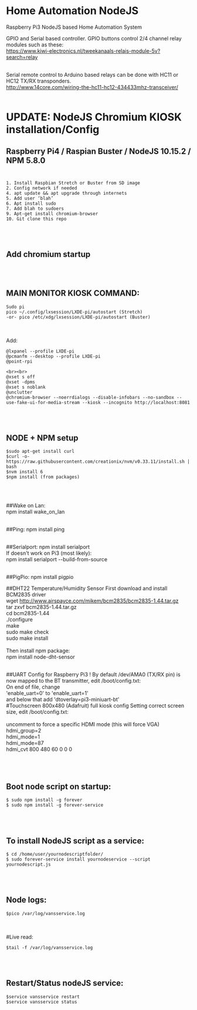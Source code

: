 # Home Automation NodeJS
Raspberry Pi3 NodeJS based Home Automation System<br>

GPIO and Serial based controller.
GPIO buttons control 2/4 channel relay modules such as these: <br>
https://www.kiwi-electronics.nl/tweekanaals-relais-module-5v?search=relay<br><br>

Serial remote control to Arduino based relays can be done with HC11 or HC12 TX/RX transponders.<br>
http://www.14core.com/wiring-the-hc11-hc12-434433mhz-transceiver/
<br><br>


# UPDATE: NodeJS Chromium KIOSK installation/Config<br>
## Raspberry Pi4 / Raspian Buster / NodeJS 10.15.2 / NPM 5.8.0<br><br>

```
1. Install Raspbian Stretch or Buster from SD image
2. Config network if needed
4. apt update && apt upgrade through internets
5. Add user ‘blah’
6. Apt install sudo
7. Add blah to sudoers
9. Apt-get install chromium-browser
10. Git clone this repo
```
	
<br><br>
## Add chromium startup 
<br><br>
## MAIN MONITOR KIOSK COMMAND:<br>

```
Sudo pi
pico ~/.config/lxsession/LXDE-pi/autostart (Stretch)
-or- pico /etc/xdg/lxsession/LXDE-pi/autostart (Buster)
```
<br><br>
Add:<br>

```
@lxpanel --profile LXDE-pi
@pcmanfm --desktop --profile LXDE-pi
@point-rpi

<br><br>
@xset s off
@xset -dpms
@xset s noblank
@unclutter
@chromium-browser --noerrdialogs --disable-infobars --no-sandbox --use-fake-ui-for-media-stream --kiosk --incognito http://localhost:8081
```
<br><br>
## NODE + NPM setup<br>
```
$sudo apt-get install curl
$curl -o- https://raw.githubusercontent.com/creationix/nvm/v0.33.11/install.sh | bash
$nvm install 6
$npm install (from packages)
```
<br><br>

##Wake on Lan:<br>
npm install wake_on_lan<br><br>

##Ping:
npm install ping<br><br>

##Serialport:
npm install serialport<br>
If doesn't work on Pi3 (most likely):<br>
npm install serialport --build-from-source<br><br>

##PigPio:
npm install pigpio

##DHT22 Temperature/Humidity Sensor
First download and install BCM2835 driver<br>
wget http://www.airspayce.com/mikem/bcm2835/bcm2835-1.44.tar.gz<br>
tar zxvf bcm2835-1.44.tar.gz<br>
cd bcm2835-1.44<br>
./configure<br>
make<br>
sudo make check<br>
sudo make install<br><br>
Then install npm package:<br>
npm install node-dht-sensor<br><br>

##UART Config for Raspberry Pi3
! By default /dev/AMA0 (TX/RX pin) is now mapped to the BT transmitter, edit /boot/config.txt:<br>
On end of file, change <br>
'enable_uart=0' to 'enable_uart=1' <br>
and below that add 'dtoverlay=pi3-miniuart-bt' <br>
#Touchscreen 800x480 (Adafruit) full kiosk config
Setting correct screen size, edit /boot/config.txt:<br><br>
uncomment to force a specific HDMI mode (this will force VGA)<br>
hdmi_group=2<br>
hdmi_mode=1<br>
hdmi_mode=87<br>
hdmi_cvt 800 480 60 0 0 0<br><br>
<br><br>

## Boot node script on startup:<br>
```
$ sudo npm install -g forever
$ sudo npm install -g forever-service
```
<br><br>
## To install NodeJS script as a service:<br>
```
$ cd /home/user/yournodescriptfolder/
$ sudo forever-service install yournodeservice --script yournodescript.js
```
<br><br>
## Node logs:<br>
```
$pico /var/log/vansservice.log
```
<br><br>
#Live read:<br>
```
$tail -f /var/log/vansservice.log
```
<br><br>
## Restart/Status nodeJS service:<br>
```
$service vansservice restart
$service vansservice status
```
